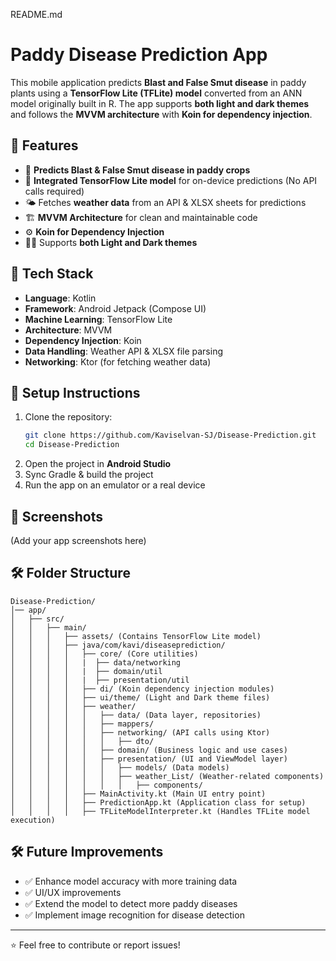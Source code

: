 README.md

# Paddy Disease Prediction App

This mobile application predicts **Blast and False Smut disease** in paddy plants using a **TensorFlow Lite (TFLite) model** converted from an ANN model originally built in R. The app supports **both light and dark themes** and follows the **MVVM architecture** with **Koin for dependency injection**.

## 🚀 Features
- 📌 **Predicts Blast & False Smut disease in paddy crops**
- 🧠 **Integrated TensorFlow Lite model** for on-device predictions (No API calls required)
- 🌤️ Fetches **weather data** from an API & XLSX sheets for predictions
- 🏗️ **MVVM Architecture** for clean and maintainable code
- ⚙️ **Koin for Dependency Injection**
- 🌙🎨 Supports **both Light and Dark themes**

## 📌 Tech Stack
- **Language**: Kotlin
- **Framework**: Android Jetpack (Compose UI)
- **Machine Learning**: TensorFlow Lite
- **Architecture**: MVVM
- **Dependency Injection**: Koin
- **Data Handling**: Weather API & XLSX file parsing
- **Networking**: Ktor (for fetching weather data)

## 🔧 Setup Instructions
1. Clone the repository:
   ```sh
   git clone https://github.com/Kaviselvan-SJ/Disease-Prediction.git
   cd Disease-Prediction
   ```
2. Open the project in **Android Studio**
3. Sync Gradle & build the project
4. Run the app on an emulator or a real device

## 📸 Screenshots
(Add your app screenshots here)

## 🛠️ Folder Structure
```
Disease-Prediction/
│── app/
│   ├── src/
│   │   ├── main/
│   │   │   ├── assets/ (Contains TensorFlow Lite model)
│   │   │   ├── java/com/kavi/diseaseprediction/
│   │   │   │   ├── core/ (Core utilities)
│   │   │   │   |  ├── data/networking
│   │   │   │   |  ├── domain/util
│   │   │   │   |  ├── presentation/util
│   │   │   │   ├── di/ (Koin dependency injection modules)
│   │   │   │   ├── ui/theme/ (Light and Dark theme files)
│   │   │   │   ├── weather/
│   │   │   │   │   ├── data/ (Data layer, repositories)
│   │   │   │   │   ├── mappers/ 
│   │   │   │   │   ├── networking/ (API calls using Ktor)
│   │   │   │   │   │   ├── dto/ 
│   │   │   │   │   ├── domain/ (Business logic and use cases)
│   │   │   │   │   ├── presentation/ (UI and ViewModel layer)
│   │   │   │   │   │   ├── models/ (Data models)
│   │   │   │   │   │   ├── weather_List/ (Weather-related components)
│   │   │   │   │   │   │   ├── components/
│   │   │   │   ├── MainActivity.kt (Main UI entry point)
│   │   │   │   ├── PredictionApp.kt (Application class for setup)
│   │   │   │   ├── TFLiteModelInterpreter.kt (Handles TFLite model execution)
```

## 🛠️ Future Improvements
- ✅ Enhance model accuracy with more training data
- ✅ UI/UX improvements
- ✅ Extend the model to detect more paddy diseases
- ✅ Implement image recognition for disease detection

---

⭐ Feel free to contribute or report issues!  
